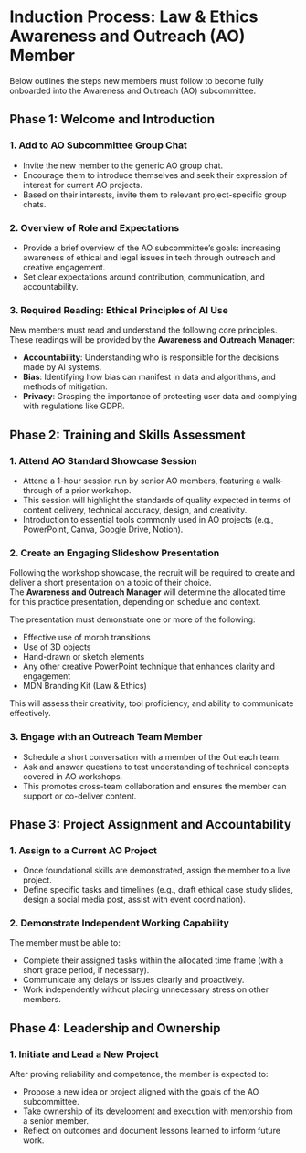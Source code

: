 # Induction Process: Law & Ethics Awareness and Outreach (AO) Member

Below outlines the steps new members must follow to become fully onboarded into the Awareness and Outreach (AO) subcommittee.

## Phase 1: Welcome and Introduction

### 1. Add to AO Subcommittee Group Chat

- Invite the new member to the generic AO group chat.
- Encourage them to introduce themselves and seek their expression of interest for current AO projects.
- Based on their interests, invite them to relevant project-specific group chats.

### 2. Overview of Role and Expectations

- Provide a brief overview of the AO subcommittee’s goals: increasing awareness of ethical and legal issues in tech through outreach and creative engagement.
- Set clear expectations around contribution, communication, and accountability.

### 3. Required Reading: Ethical Principles of AI Use

New members must read and understand the following core principles. These readings will be provided by the **Awareness and Outreach Manager**:

- **Accountability**: Understanding who is responsible for the decisions made by AI systems.
- **Bias**: Identifying how bias can manifest in data and algorithms, and methods of mitigation.
- **Privacy**: Grasping the importance of protecting user data and complying with regulations like GDPR.

## Phase 2: Training and Skills Assessment

### 1. Attend AO Standard Showcase Session

- Attend a 1-hour session run by senior AO members, featuring a walk-through of a prior workshop.
- This session will highlight the standards of quality expected in terms of content delivery, technical accuracy, design, and creativity.
- Introduction to essential tools commonly used in AO projects (e.g., PowerPoint, Canva, Google Drive, Notion).

### 2. Create an Engaging Slideshow Presentation

Following the workshop showcase, the recruit will be required to create and deliver a short presentation on a topic of their choice.  
The **Awareness and Outreach Manager** will determine the allocated time for this practice presentation, depending on schedule and context.

The presentation must demonstrate one or more of the following:

- Effective use of morph transitions
- Use of 3D objects
- Hand-drawn or sketch elements
- Any other creative PowerPoint technique that enhances clarity and engagement
- MDN Branding Kit (Law & Ethics)

This will assess their creativity, tool proficiency, and ability to communicate effectively.

### 3. Engage with an Outreach Team Member

- Schedule a short conversation with a member of the Outreach team.
- Ask and answer questions to test understanding of technical concepts covered in AO workshops.
- This promotes cross-team collaboration and ensures the member can support or co-deliver content.

## Phase 3: Project Assignment and Accountability

### 1. Assign to a Current AO Project

- Once foundational skills are demonstrated, assign the member to a live project.
- Define specific tasks and timelines (e.g., draft ethical case study slides, design a social media post, assist with event coordination).

### 2. Demonstrate Independent Working Capability

The member must be able to:

- Complete their assigned tasks within the allocated time frame (with a short grace period, if necessary).
- Communicate any delays or issues clearly and proactively.
- Work independently without placing unnecessary stress on other members.

## Phase 4: Leadership and Ownership

### 1. Initiate and Lead a New Project

After proving reliability and competence, the member is expected to:

- Propose a new idea or project aligned with the goals of the AO subcommittee.
- Take ownership of its development and execution with mentorship from a senior member.
- Reflect on outcomes and document lessons learned to inform future work.

